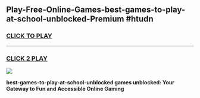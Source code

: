 
## Play-Free-Online-Games-best-games-to-play-at-school-unblocked-Premium #htudn
<h3>
<a href="https://premium.freeplayer.one?title=best-games-to-play-at-school-unblocked&ref=8M">CLICK TO PLAY</a></h3>
<hr>

<h3>
<a href="https://premium.freeplayer.one?title=best-games-to-play-at-school-unblocked&ref=8M">CLICK 2 PLAY</a>
  
</h3>

<a href="https://premium.freeplayer.one?title=best-games-to-play-at-school-unblocked&ref=8M"><img src="https://clearcache.store/games.png"></a>


**best-games-to-play-at-school-unblocked games unblocked: Your Gateway to Fun and Accessible Online Gaming**
